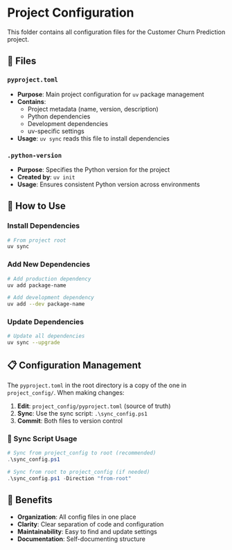 # Project Configuration

This folder contains all configuration files for the Customer Churn Prediction project.

## 📁 Files

### `pyproject.toml`
- **Purpose**: Main project configuration for `uv` package management
- **Contains**: 
  - Project metadata (name, version, description)
  - Python dependencies
  - Development dependencies
  - uv-specific settings
- **Usage**: `uv sync` reads this file to install dependencies

### `.python-version`
- **Purpose**: Specifies the Python version for the project
- **Created by**: `uv init`
- **Usage**: Ensures consistent Python version across environments

## 🔧 How to Use

### Install Dependencies
```bash
# From project root
uv sync
```

### Add New Dependencies
```bash
# Add production dependency
uv add package-name

# Add development dependency
uv add --dev package-name
```

### Update Dependencies
```bash
# Update all dependencies
uv sync --upgrade
```

## 📋 Configuration Management

The `pyproject.toml` in the root directory is a copy of the one in `project_config/`. 
When making changes:

1. **Edit**: `project_config/pyproject.toml` (source of truth)
2. **Sync**: Use the sync script: `.\sync_config.ps1`
3. **Commit**: Both files to version control

### 🔄 Sync Script Usage

```powershell
# Sync from project_config to root (recommended)
.\sync_config.ps1

# Sync from root to project_config (if needed)
.\sync_config.ps1 -Direction "from-root"
```

## 🎯 Benefits

- **Organization**: All config files in one place
- **Clarity**: Clear separation of code and configuration
- **Maintainability**: Easy to find and update settings
- **Documentation**: Self-documenting structure 